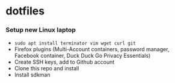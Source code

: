 # dotfiles

### Setup new Linux laptop

  * `sudo apt install terminator vim wget curl git`
  * Firefox plugins (Multi-Account containers, password manager, Facebook container, Duck Duck Go Privacy Essentials)
  * Create SSH keys, add to Github account
  * Clone this repo and install
  * Install sdkman
